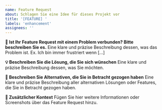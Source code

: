 ```yaml
---
name: Feature Request
about: Schlagen Sie eine Idee für dieses Projekt vor
title: '[FEATURE] '
labels: 'enhancement'
assignees: ''
---
```


**🚀 Ist Ihr Feature Request mit einem Problem verbunden? Bitte beschreiben Sie es.**
Eine klare und präzise Beschreibung dessen, was das Problem ist. Ex. Ich bin immer frustriert wenn [...]

**💡 Beschreiben Sie die Lösung, die Sie sich wünschen**
Eine klare und präzise Beschreibung dessen, was Sie möchten.

**🔀 Beschreiben Sie Alternativen, die Sie in Betracht gezogen haben**
Eine klare und präzise Beschreibung aller alternativen Lösungen oder Features, die Sie in Betracht gezogen haben.

**📝 Zusätzlicher Kontext**
Fügen Sie hier weitere Informationen oder Screenshots über das Feature Request hinzu.
